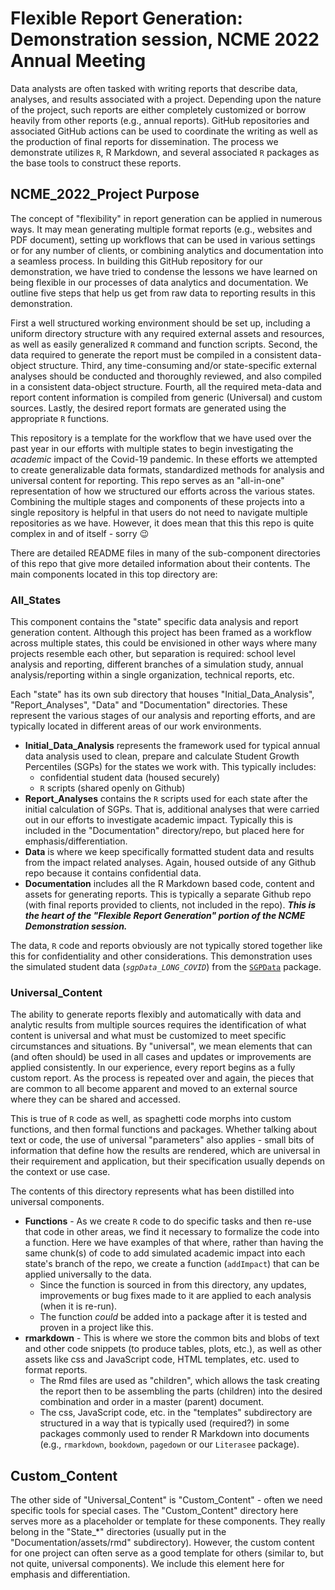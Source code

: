 Flexible Report Generation: Demonstration session, NCME 2022 Annual Meeting
===========================================================================

Data analysts are often tasked with writing reports that describe data, analyses,
and results associated with a project. Depending upon the nature of the project,
such reports are either completely customized or borrow heavily from other reports
(e.g., annual reports). GitHub repositories and associated GitHub actions can be
used to coordinate the writing as well as the production of final reports for
dissemination. The process we demonstrate utilizes `R`, R Markdown, and several
associated `R` packages as the base tools to construct these reports.

##  NCME_2022_Project Purpose

The concept of "flexibility" in report generation can be applied in numerous ways.
It may mean generating multiple format reports (e.g., websites and PDF document),
setting up workflows that can be used in various settings or for any number of
clients, or combining analytics and documentation into a seamless process. In building
this GitHub repository for our demonstration, we have tried to condense the lessons
we have learned on being flexible in our processes of data analytics and documentation.
We outline five steps that help us get from raw data to reporting results in this
demonstration.

First a well structured working environment should be set up, including a uniform
directory structure with any required external assets and resources, as well as
easily generalized `R` command and function scripts. Second, the data required to
generate the report must be compiled in a consistent data-object structure. Third,
any time-consuming and/or state-specific external analyses should be conducted
and thoroughly reviewed, and also compiled in a consistent data-object structure.
Fourth, all the required meta-data and report content information is compiled
from generic (Universal) and custom sources. Lastly, the desired report formats
are generated using the appropriate `R` functions.

This repository is a template for the workflow that we have used over the past
year in our efforts with multiple states to begin investigating the *academic*
impact of the Covid-19 pandemic. In these efforts we attempted to create
generalizable data formats, standardized methods for analysis and universal content
for reporting. This repo serves as an "all-in-one" representation of how we
structured our efforts across the various states. Combining the multiple stages
and components of these projects into a single repository is helpful in that users
do not need to navigate multiple repositories as we have. However, it does mean
that this this repo is quite complex in and of itself - sorry :wink:

There are detailed README files in many of the sub-component directories of this
repo that give more detailed information about their contents. The main components
located in this top directory are:


###  All_States

This component contains the "state" specific data analysis and report generation
content. Although this project has been framed as a workflow across multiple states,
this could be envisioned in other ways where many projects resemble each other,
but separation is required: school level analysis and reporting, different branches
of a simulation study, annual analysis/reporting within a single organization,
technical reports, etc.

Each "state" has its own sub directory that houses "Initial_Data_Analysis",
"Report_Analyses", "Data" and "Documentation" directories. These represent the
various stages of our analysis and reporting efforts, and are typically located
in different areas of our work environments.

* **Initial_Data_Analysis** represents the framework used for typical annual data
  analysis used to clean, prepare and calculate Student Growth Percentiles (SGPs)
  for the states we work with. This typically includes:
  - confidential student data (housed securely)
  - `R` scripts (shared openly on Github)
* **Report_Analyses** contains the `R` scripts used for each state after the initial
  calculation of SGPs. That is, additional analyses that were carried out in our
  efforts to investigate academic impact. Typically this is included in the
  "Documentation" directory/repo, but placed here for emphasis/differentiation.
* **Data** is where we keep specifically formatted student data and results from
  the impact related analyses. Again, housed outside of any Github repo because
  it contains confidential data.
* **Documentation** includes all the R Markdown based code, content and assets for
  generating reports. This is typically a separate Github repo (with final reports
  provided to clients, not included in the repo). ***This is the heart of the
  "Flexible Report Generation" portion of the NCME Demonstration session.***

The data, `R` code and reports obviously are not typically stored together like
this for confidentiality and other considerations. This demonstration uses the
simulated student data (*`sgpData_LONG_COVID`*) from the
[`SGPData`](https://github.com/CenterForAssessment/SGPdata) package.


###  Universal_Content

The ability to generate reports flexibly and automatically with data and analytic
results from multiple sources requires the identification of what content is
universal and what must be customized to meet specific circumstances and situations.
By "universal", we mean elements that can (and often should) be used in all cases
and updates or improvements are applied consistently. In our experience, every
report begins as a fully custom report. As the process is repeated over and again,
the pieces that are common to all become apparent and moved to an external source
where they can be shared and accessed.

This is true of `R` code as well, as spaghetti code morphs into custom functions,
and then formal functions and packages. Whether talking about text or code, the
use of universal "parameters" also applies - small bits of information that define
how the results are rendered, which are universal in their requirement and
application, but their specification usually depends on the context or use case.

The contents of this directory represents what has been distilled into universal
components.

* **Functions** - As we create `R` code to do specific tasks and then re-use that
  code in other areas, we find it necessary to formalize the code into a function.
  Here we have examples of that where, rather than having the same chunk(s) of
  code to add simulated academic impact into each state's branch of the repo, we
  create a function (`addImpact`) that can be applied universally to the data.
  - Since the function is sourced in from this directory, any updates, improvements
    or bug fixes made to it are applied to each analysis (when it is re-run).
  - The function *could* be added into a package after it is tested and proven in
    a project like this.
* **rmarkdown** - This is where we store the common bits and blobs of text and
  other code snippets (to produce tables, plots, etc.), as well as other assets
  like css and JavaScript code, HTML templates, etc. used to format reports.
  - The Rmd files are used as "children", which allows the task creating the report
    then to be assembling the parts (children) into the desired combination and
    order in a master (parent) document.
  - The css, JavaScript code, etc. in the "templates" subdirectory are structured
    in a way that is typically used (required?) in some packages commonly used to
    render R Markdown into documents (e.g., `rmarkdown`, `bookdown`, `pagedown`
    or our `Literasee` package).

##  Custom_Content

The other side of "Universal_Content" is "Custom_Content" - often we need specific
tools for special cases. The "Custom_Content" directory here serves more as a
placeholder or template for these components. They really belong in the "State_*"
directories (usually put in the "Documentation/assets/rmd" subdirectory). However,
the custom content for one project can often serve as a good template for others
(similar to, but not quite, universal components). We include this element here
for emphasis and differentiation.
